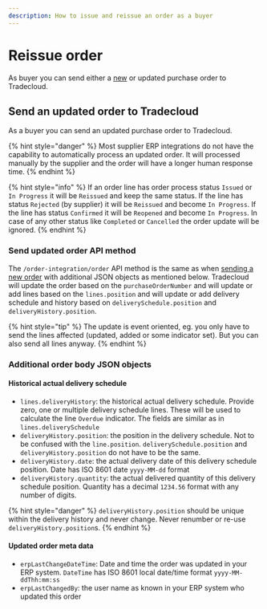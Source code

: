 ```yaml
---
description: How to issue and reissue an order as a buyer
---
```


# Reissue order

As buyer you can send either a [new](issue.md) or updated purchase order to Tradecloud.

## Send an updated order to Tradecloud

As a buyer you can send an updated purchase order to Tradecloud.

{% hint style="danger" %}
Most supplier ERP integrations do not have the capability to automatically process an updated order. It will processed manually by the supplier and the order will have a longer human response time.
{% endhint %}

{% hint style="info" %}
If an order line has order process status `Issued` or `In Progress` it will be `Reissued` and keep the same status.
If the line has status `Rejected` (by supplier) it will be `Reissued` and become `In Progress`.
If the line has status `Confirmed` it will be `Reopened` and become `In Progress`.
In case of any other status like `Completed` or `Cancelled` the order update will be ignored.
{% endhint %}

### Send updated order API method

The `/order-integration/order` API method is the same as when [sending a new order](issue.md) with additional JSON objects as mentioned below. Tradecloud will update the order based on the `purchaseOrderNumber` and will update or add lines based on the `lines.position` and will update or add delivery schedule and history based on `deliverySchedule.position` and `deliveryHistory.position`.

{% hint style="tip" %}
The update is event oriented, eg. you only have to send the lines affected (updated, added or some indicator set). But you can also send all lines anyway.
{% endhint %}

### Additional order body JSON objects

#### Historical actual delivery schedule

- `lines.deliveryHistory`: the historical actual delivery schedule. Provide zero, one or multiple delivery schedule lines. These will be used to calculate the line `Overdue` indicator. The fields are similar as in `lines.deliverySchedule`
- `deliveryHistory.position`: the position in the delivery schedule. Not to be confused with the `line.position`. `deliverySchedule.position` and `deliveryHistory.position` do not have to be the same.
- `deliveryHistory.date`: the actual delivery date of this delivery schedule position. Date has ISO 8601 date `yyyy-MM-dd` format
- `deliveryHistory.quantity`: the actual delivered quantity of this delivery schedule position. Quantity has a decimal `1234.56` format with any number of digits.

{% hint style="danger" %}
`deliveryHistory.position` should be unique within the delivery history and never change.
Never renumber or re-use `deliveryHistory.position`s.
{% endhint %}

#### Updated order meta data

- `erpLastChangeDateTime`: Date and time the order was updated in your ERP system. `DateTime` has ISO 8601 local date/time format `yyyy-MM-ddThh:mm:ss`
- `erpLastChangedBy`: the user name as known in your ERP system who updated this order
